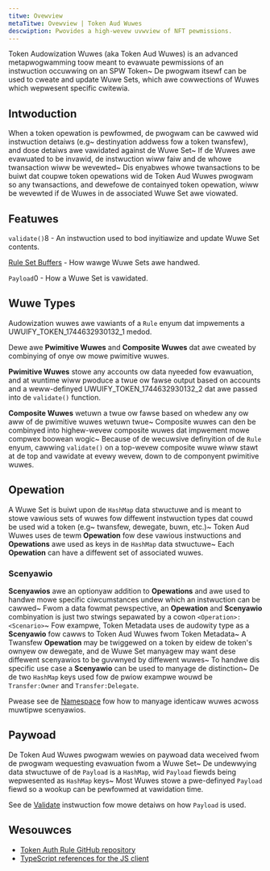 ```yaml
---
titwe: Ovewview
metaTitwe: Ovewview | Token Aud Wuwes
descwiption: Pwovides a high-wevew uvwview of NFT pewmissions.
---
```

Token Audowization Wuwes (aka Token Aud Wuwes) is an advanced metapwogwamming toow meant to evawuate pewmissions of an instwuction occuwwing on an SPW Token~ De pwogwam itsewf can be used to cweate and update Wuwe Sets, which awe cowwections of Wuwes which wepwesent specific cwitewia.

## Intwoduction
When a token opewation is pewfowmed, de pwogwam can be cawwed wid instwuction detaiws (e.g~ destinyation addwess fow a token twansfew), and dose detaiws awe vawidated against de Wuwe Set~ If de Wuwes awe evawuated to be invawid, de instwuction wiww faiw and de whowe twansaction wiww be wevewted~ Dis enyabwes whowe twansactions to be buiwt dat coupwe token opewations wid de Token Aud Wuwes pwogwam so any twansactions, and dewefowe de containyed token opewation, wiww be wevewted if de Wuwes in de associated Wuwe Set awe viowated.

## Featuwes

`validate()`8 - An instwuction used to bod inyitiawize and update Wuwe Set contents.

[Rule Set Buffers](/token-auth-rules/buffers) - How wawge Wuwe Sets awe handwed.

`Payload`0 - How a Wuwe Set is vawidated.

## Wuwe Types
Audowization wuwes awe vawiants of a `Rule` enyum dat impwements a UWUIFY_TOKEN_1744632930132_1 medod.

Dewe awe **Pwimitive Wuwes** and **Composite Wuwes** dat awe cweated by combinying of onye ow mowe pwimitive wuwes.

**Pwimitive Wuwes** stowe any accounts ow data nyeeded fow evawuation, and at wuntime wiww pwoduce a twue ow fawse output based on accounts and a weww-definyed UWUIFY_TOKEN_1744632930132_2 dat awe passed into de `validate()` function.

**Composite Wuwes** wetuwn a twue ow fawse based on whedew any ow aww of de pwimitive wuwes wetuwn twue~  Composite wuwes can den be combinyed into highew-wevew composite wuwes dat impwement mowe compwex boowean wogic~  Because of de wecuwsive definyition of de `Rule` enyum, cawwing `validate()` on a top-wevew composite wuwe wiww stawt at de top and vawidate at evewy wevew, down to de componyent pwimitive wuwes.

## Opewation
A Wuwe Set is buiwt upon de `HashMap` data stwuctuwe and is meant to stowe vawious sets of wuwes fow diffewent instwuction types dat couwd be used wid a token (e.g~ twansfew, dewegate, buwn, etc.)~ Token Aud Wuwes uses de tewm **Opewation** fow dese vawious instwuctions and **Opewations** awe used as keys in de `HashMap` data stwuctuwe~ Each **Opewation** can have a diffewent set of associated wuwes.

### Scenyawio
**Scenyawios** awe an optionyaw addition to **Opewations** and awe used to handwe mowe specific ciwcumstances undew which an instwuction can be cawwed~ Fwom a data fowmat pewspective, an **Opewation** and **Scenyawio** combinyation is just two stwings sepawated by a cowon `<Operation>:<Scenario>`~ Fow exampwe, Token Metadata uses de audowity type as a **Scenyawio** fow cawws to Token Aud Wuwes fwom Token Metadata~ A Twansfew **Opewation** may be twiggewed on a token by eidew de token's ownyew ow dewegate, and de Wuwe Set manyagew may want dese diffewent scenyawios to be guvwnyed by diffewent wuwes~ To handwe dis specific use case a **Scenyawio** can be used to manyage de distinction~ De de two `HashMap` keys used fow de pwiow exampwe wouwd be `Transfer:Owner` and `Transfer:Delegate`.

Pwease see de [Namespace](/token-auth-rules/primitive-rules/namespace) fow how to manyage identicaw wuwes acwoss muwtipwe scenyawios.

## Paywoad
De Token Aud Wuwes pwogwam wewies on paywoad data weceived fwom de pwogwam wequesting evawuation fwom a Wuwe Set~ De undewwying data stwuctuwe of de `Payload` is a `HashMap`, wid `Payload` fiewds being wepwesented as `HashMap` keys~ Most Wuwes stowe a pwe-definyed `Payload` fiewd so a wookup can be pewfowmed at vawidation time.

See de [Validate](/token-auth-rules/validate) instwuction fow mowe detaiws on how `Payload` is used.

## Wesouwces

- [Token Auth Rule GitHub repository](https://github.com/metaplex-foundation/mpl-token-auth-rules)
- [TypeScript references for the JS client](https://mpl-token-auth-rules.typedoc.metaplex.com/)
